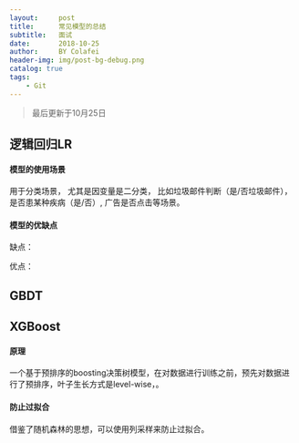 ```yaml
---
layout:     post
title:      常见模型的总结
subtitle:   面试
date:       2018-10-25
author:     BY Colafei
header-img: img/post-bg-debug.png
catalog: true
tags:
    - Git
---
```



>最后更新于10月25日


## 逻辑回归LR 
#### 模型的使用场景

用于分类场景， 尤其是因变量是二分类， 比如垃圾邮件判断（是/否垃圾邮件），是否患某种疾病（是/否）, 广告是否点击等场景。

#### 模型的优缺点

缺点：


优点：


## GBDT 



## XGBoost 

#### 原理

一个基于预排序的boosting决策树模型，在对数据进行训练之前，预先对数据进行了预排序，叶子生长方式是level-wise，。


#### 防止过拟合

借鉴了随机森林的思想，可以使用列采样来防止过拟合。









	


